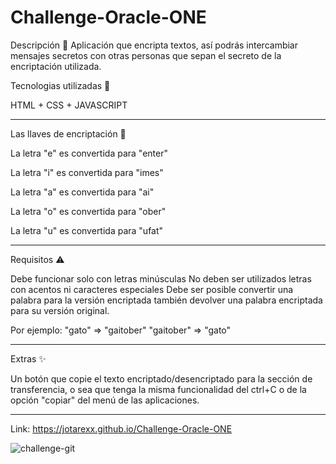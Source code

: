 # Challenge-Oracle-ONE

Descripción 🚀
Aplicación que encripta textos, así podrás intercambiar mensajes secretos con otras personas que sepan el secreto de la encriptación utilizada.

Tecnologias utilizadas 🔨

HTML + CSS + JAVASCRIPT
_________________________________________________________________________________________________________________________________________

Las llaves de encriptación 🔑

La letra "e" es convertida para "enter"

La letra "i" es convertida para "imes"

La letra "a" es convertida para "ai"

La letra "o" es convertida para "ober"

La letra "u" es convertida para "ufat"

_________________________________________________________________________________________________________________________________________

Requisitos ⚠️

Debe funcionar solo con letras minúsculas No deben ser utilizados letras con acentos ni caracteres especiales Debe ser posible convertir una palabra para la versión encriptada también devolver una palabra encriptada para su versión original.

Por ejemplo:
"gato" => "gaitober"
"gaitober" => "gato"

_________________________________________________________________________________________________________________________________________

Extras ✨

Un botón que copie el texto encriptado/desencriptado para la sección de transferencia, o sea que tenga la misma funcionalidad del ctrl+C o de la opción "copiar" del menú de las aplicaciones.

_________________________________________________________________________________________________________________________________________

Link: https://jotarexx.github.io/Challenge-Oracle-ONE

![challenge-git](https://user-images.githubusercontent.com/63475312/185015150-5aa9ebb8-09ac-46e4-b0f6-6a974065f97e.png)
